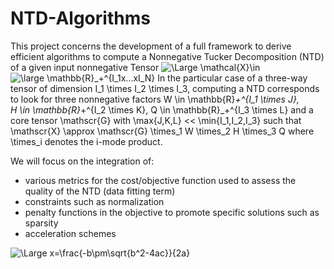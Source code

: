 # NTD-Algorithms
This project concerns the development of a full framework to derive efficient algorithms to compute a Nonnegative Tucker Decomposition (NTD) of a given
input nonnegative Tensor ![\Large \mathcal{X}\in](https://latex.codecogs.com/svg.latex?\Large&space;\mathcal{X}\in) 
![\large \mathbb{R}_+^{I_1x...xI_N}](https://latex.codecogs.com/svg.latex?\large&space;\mathbb{R}_+^{I_1x...xI_N})
In the particular case of a three-way tensor of dimension I_1 \times I_2 \times I_3, computing a NTD corresponds to look for three nonnegative factors W \in \mathbb{R}_+^{I_1 \times J},  
H \in \mathbb{R}_+^{I_2 \times K}, Q \in \mathbb{R}_+^{I_3 \times L} and a core tensor \mathscr{G} with \max{J,K,L} << \min{I_1,I_2,I_3} such that  
\mathscr{X} \approx \mathscr{G} \times_1 W \times_2 H \times_3 Q
where \times_i denotes the i-mode product.

We will focus on the integration of:
  - various metrics for the cost/objective function used to assess the quality of the NTD (data fitting term)
  - constraints such as normalization
  - penalty functions in the objective to promote specific solutions such as sparsity
  - acceleration schemes
  
![\Large x=\frac{-b\pm\sqrt{b^2-4ac}}{2a}](https://latex.codecogs.com/svg.latex?\Large&space;x=\frac{-b\pm\sqrt{b^2-4ac}}{2a}) 
